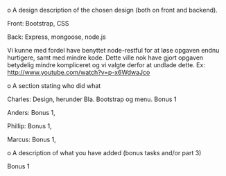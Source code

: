 
o A design description of the chosen design (both on front and backend).

Front: Bootstrap, CSS

Back: Express, mongoose, node.js

Vi kunne med fordel have benyttet node-restful for at løse opgaven endnu hurtigere, samt med mindre kode. Dette ville nok have gjort opgaven betydelig mindre kompliceret og vi valgte derfor at undlade dette.
Ex: http://www.youtube.com/watch?v=p-x6WdwaJco
 
o A section stating who did what

Charles: Design, herunder Bla. Bootstrap og menu. Bonus 1

Anders: Bonus 1,

Phillip: Bonus 1,

Marcus: Bonus 1,

o A description of what you have added (bonus tasks and/or part 3)

Bonus 1
